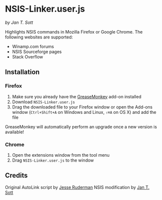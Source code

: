 # NSIS-Linker.user.js
*by Jan T. Sott*

Highlights NSIS commands in Mozilla Firefox or Google Chrome. The following websites are supported:

* Winamp.com forums
* NSIS Sourceforge pages
* Stack Overflow

## Installation

### Firefox

1. Make sure you already have the [GreaseMonkey](https://addons.mozilla.org/en-US/firefox/addon/greasemonkey/) add-on installed
2. Download `NSIS-Linker.user.js`
3. Drag the downloaded file to your Firefox window or open the Add-ons window (`Ctrl+Shift+A` on Windows and Linux, `⇧⌘A` on OS X) and add the file

GreaseMonkey will automatically perform an upgrade once a new version is available!

### Chrome

1. Open the extensions window from the tool menu
2. Drag `NSIS-Linker.user.js` to the window

## Credits

Original AutoLink script by [Jesse Ruderman](http://www.squarefree.com)
NSIS modification by [Jan T. Sott](http://whyeye.org)
